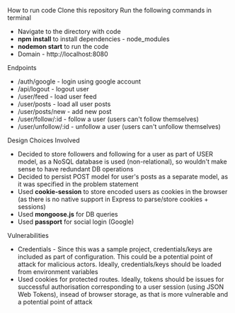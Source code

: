 How to run code
  Clone this repository
  Run the following commands in terminal
  * Navigate to the directory with code
  * **npm install** to install dependencies - node_modules
  * **nodemon start** to run the code
  * Domain - http://localhost:8080


Endpoints
  * /auth/google - login using google account
  * /api/logout - logout user
  * /user/feed - load user feed
  * /user/posts - load all user posts
  * /user/posts/new - add new post
  * /user/follow/:id - follow a user (users can't follow themselves)
  * /user/unfollow/:id - unfollow a user (users can't unfollow themselves)
  

Design Choices Involved
  * Decided to store followers and following for a user as part of USER model, as a NoSQL database is used (non-relational), so wouldn't make sense to have redundant DB operations
  * Decided to persist POST model for user's posts as a separate model, as it was specified in the problem statement
  * Used **cookie-session** to store encoded users as cookies in the browser (as there is no native support in Express to parse/store cookies + sessions)
  * Used **mongoose.js** for DB queries
  * Used **passport** for social login (Google)
  
  
Vulnerabilities
  * Credentials - Since this was a sample project, credentials/keys are included as part of configuration. This could be a potential point of attack for malicious          actors. Ideally, credentials/keys should be loaded from environment variables
  * Used cookies for protected routes. Ideally, tokens should be issues for successful authorisation corresponding to a user session (using JSON Web Tokens), insead of browser storage, as that is more vulnerable and a potential point of attack
